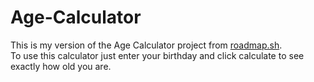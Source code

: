 # Age-Calculator

This is my version of the Age Calculator project from [roadmap.sh](https://roadmap.sh/projects/age-calculator).
<br>To use this calculator just enter your birthday and click calculate to see exactly how old you are.
